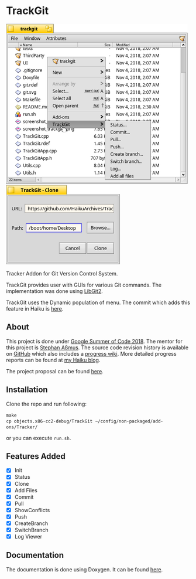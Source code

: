 # TrackGit

![Screenshot1](screenshot_trackgit1.png) ![Screenshot2](screenshot_trackgit.png)

Tracker Addon for Git Version Control System.

TrackGit provides user with GUIs for various Git commands. The implementation was done using [LibGit2](http://libgit2.github.com/).

TrackGit uses the Dynamic population of menu. The commit which adds this feature in Haiku is [here](https://review.haiku-os.org/#/c/haiku/+/164/).


## About

This project is done under [Google Summer of Code 2018](https://summerofcode.withgoogle.com/organizations/4821756754264064/#4903524337451008). The mentor for this project is [Stephan Aßmus](https://github.com/stippi). 
The source code revision history is available on [GitHub](https://github.com/Hrily/TrackGit/) which also includes a [progress wiki](https://github.com/Hrily/TrackGit/wiki/). More detailed progress reports can be found at [my Haiku blog](https://www.haiku-os.org/blog/hrily).

The project proposal can be found [here](https://drive.google.com/file/d/1nailoOCGmpRVo3sZ8mdXGmpuWxXdgf1T/view).

## Installation

Clone the repo and run following:

```
make
cp objects.x86-cc2-debug/TrackGit ~/config/non-packaged/add-ons/Tracker/
```

or you can execute `run.sh`.

## Features Added

+ [x] Init
+ [x] Status
+ [x] Clone
+ [x] Add Files
+ [x] Commit
+ [x] Pull
+ [x] ShowConflicts
+ [x] Push
+ [x] CreateBranch
+ [x] SwitchBranch
+ [x] Log Viewer

## Documentation

The documentation is done using Doxygen. It can be found 
[here](https://hrily.github.io/TrackGit).